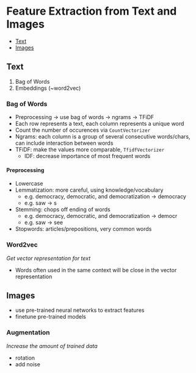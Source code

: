 # Feature Extraction from Text and Images
- [Text](#text)
- [Images](#images)
## Text
1. Bag of Words
2. Embeddings (~word2vec)

### Bag of Words
- Preprocessing -> use bag of words -> ngrams -> TFiDF
- Each row represents a text, each column represents a unique word
- Count the number of occurences via `CountVectorizer`
- Ngrams: each column is a group of several consecutive words/chars, can include interaction between words
- TFiDF: make the values more comparable, `TfidfVectorizer`
  - IDF: decrease importance of most frequent words

#### Preprocessing
- Lowercase
- Lemmatization: more careful, using knowledge/vocabulary
  - e.g. democracy, democratic, and democratization -> democracy
  - e.g. saw -> s
- Stemming: chops off ending of words
  - e.g. democracy, democratic, and democratization -> democr
  - e.g. saw -> see
- Stopwords: articles/prepositions, very common words

### Word2vec
_Get vector representation for text_
- Words often used in the same context will be close in the vector representation

## Images
- use pre-trained neural networks to extract features
- finetune pre-trained models

### Augmentation
_Increase the amount of trained data_
- rotation
- add noise
